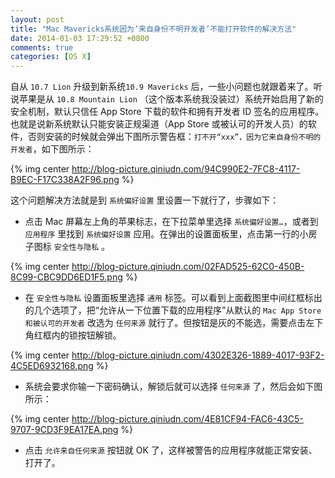 ```yaml
---
layout: post
title: "Mac Mavericks系统因为‘来自身份不明开发者’不能打开软件的解决方法"
date: 2014-01-03 17:29:52 +0800
comments: true
categories: [OS X]
---
```


自从 `10.7 Lion` 升级到新系统`10.9 Mavericks` 后，一些小问题也就跟着来了。听说苹果是从 `10.8 Mountain Lion` （这个版本系统我没装过）系统开始启用了新的安全机制，默认只信任 App Store 下载的软件和拥有开发者 ID 签名的应用程序。也就是说新系统默认只能安装正规渠道（App Store 或被认可的开发人员）的软件，否则安装的时候就会弹出下图所示警告框：`打不开“xxx”，因为它来自身份不明的开发者`，如下图所示：

{% img center http://blog-picture.qiniudn.com/94C990E2-7FC8-4117-B9EC-F17C338A2F96.png %}

<!-- more -->

这个问题解决方法就是到 `系统偏好设置` 里设置一下就行了，步骤如下：

* 点击 Mac 屏幕左上角的苹果标志，在下拉菜单里选择 `系统偏好设置…`，或者到 `应用程序` 里找到 `系统偏好设置` 应用。在弹出的设置面板里，点击第一行的小房子图标 `安全性与隐私` 。

{% img center http://blog-picture.qiniudn.com/02FAD525-62C0-450B-8C99-CBC9DD6ED1F5.png %}

* 在 `安全性与隐私` 设置面板里选择 `通用` 标签。可以看到上面截图里中间红框标出的几个选项了，把“允许从一下位置下载的应用程序”从默认的 `Mac App Store 和被认可的开发者` 改选为 `任何来源` 就行了。但按钮是灰的不能选，需要点击左下角红框内的锁按钮解锁。

{% img center http://blog-picture.qiniudn.com/4302E326-1889-4017-93F2-4C5ED6932168.png %}

* 系统会要求你输一下密码确认，解锁后就可以选择 `任何来源` 了，然后会如下图所示：

{% img center http://blog-picture.qiniudn.com/4E81CF94-FAC6-43C5-9707-9CD3F9EA17EA.png %}

* 点击 `允许来自任何来源` 按钮就 OK 了，这样被警告的应用程序就能正常安装、打开了。
